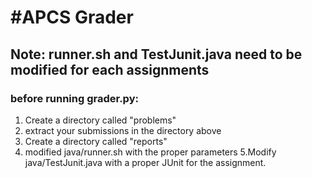 #APCS Grader
============

## Note: runner.sh and TestJunit.java need to be modified for each assignments
### before running grader.py:
1. Create a directory called "problems"
2. extract your submissions in the directory above
3. Create a directory called "reports"
4. modified java/runner.sh with the proper parameters
5.Modify java/TestJunit.java with a proper JUnit for the assignment.
